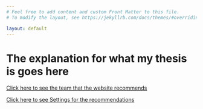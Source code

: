 ```yaml
---
# Feel free to add content and custom Front Matter to this file.
# To modify the layout, see https://jekyllrb.com/docs/themes/#overriding-theme-defaults

layout: default
---
```


# The explanation for what my thesis is goes here

[Click here to see the team that the website recommends](./team)

[Click here to see Settings for the recommendations](./settings)